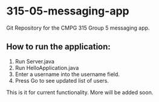# 315-05-messaging-app
Git Repository for the CMPG 315 Group 5 messaging app. 

## How to run the application:

1. Run Server.java
2. Run HelloApplication.java
3. Enter a username into the username field. 
4. Press Go to see updated list of users. 

This is it for current functionality. More will be added soon.
